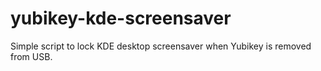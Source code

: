 # yubikey-kde-screensaver
Simple script to lock KDE desktop screensaver when Yubikey is removed from USB.
